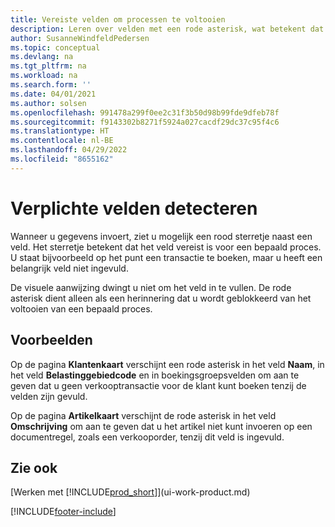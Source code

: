```yaml
---
title: Vereiste velden om processen te voltooien
description: Leren over velden met een rode asterisk, wat betekent dat deze zijn vereist en moeten worden ingevuld om een proces te voltooien.
author: SusanneWindfeldPedersen
ms.topic: conceptual
ms.devlang: na
ms.tgt_pltfrm: na
ms.workload: na
ms.search.form: ''
ms.date: 04/01/2021
ms.author: solsen
ms.openlocfilehash: 991478a299f0ee2c31f3b50d98b99fde9dfeb78f
ms.sourcegitcommit: f9143302b8271f5924a027cacdf29dc37c95f4c6
ms.translationtype: HT
ms.contentlocale: nl-BE
ms.lasthandoff: 04/29/2022
ms.locfileid: "8655162"
---
```

# <a name="detecting-mandatory-fields"></a>Verplichte velden detecteren

Wanneer u gegevens invoert, ziet u mogelijk een rood sterretje naast een veld. Het sterretje betekent dat het veld vereist is voor een bepaald proces. U staat bijvoorbeeld op het punt een transactie te boeken, maar u heeft een belangrijk veld niet ingevuld.

De visuele aanwijzing dwingt u niet om het veld in te vullen. De rode asterisk dient alleen als een herinnering dat u wordt geblokkeerd van het voltooien van een bepaald proces.

## <a name="examples"></a>Voorbeelden

Op de pagina **Klantenkaart** verschijnt een rode asterisk in het veld **Naam**, in het veld **Belastinggebiedcode** en in boekingsgroepsvelden om aan te geven dat u geen verkooptransactie voor de klant kunt boeken tenzij de velden zijn gevuld.

Op de pagina **Artikelkaart** verschijnt de rode asterisk in het veld **Omschrijving** om aan te geven dat u het artikel niet kunt invoeren op een documentregel, zoals een verkooporder, tenzij dit veld is ingevuld.

## <a name="see-also"></a>Zie ook

[Werken met [!INCLUDE[prod_short](includes/prod_short.md)]](ui-work-product.md)


[!INCLUDE[footer-include](includes/footer-banner.md)]